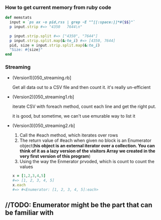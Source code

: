 ### How to get current memory from ruby code

```ruby
def memstats
  input = `ps ax -o pid,rss | grep -E "^[[:space:]]*#{$$}"`
  p input.strip #=> "4350   7644\n"
  
  p input.strip.split #=> ["4350", "7644"]
  p input.strip.split.map(&:to_i) #=> [4350, 7644]
  pid, size = input.strip.split.map(&:to_i)
  "Size: #{size}"
end


```

### Streaming

* (Version1)[050_streaming.rb]

  Get all data out to a CSV file and then count it. it's really un-efficient

* (Version2)[050_streaming1.rb]

  iterate CSV with foreach method, count each line and get the right put.
  
  it is good, but sometime, we can't use emurable way to list it

* (Version3)[050_streaming2.rb]

     1. Call the #each method, which iterates over rows
     2. The return value of #each when given no block is an Enumerator
        object(**his object is an external iterator over a collection. You can think of it as a lazy version of the visitors Array we created in the very first version of this program**)
     3. Using the way the Enmerator prvoded, which is count to count the values

    ```ruby
    x = [1,2,3,4,5]
    #=> [1, 2, 3, 4, 5]
    x.each
    #=> #<Enumerator: [1, 2, 3, 4, 5]:each>
    ```

## //TODO: Enumerator might be the part that can be familiar with
